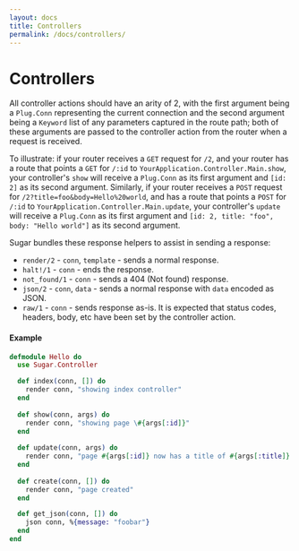 ```yaml
---
layout: docs
title: Controllers
permalink: /docs/controllers/
---
```


# Controllers

All controller actions should have an arity of 2, with the first argument being a `Plug.Conn` representing the current connection and the second argument being a `Keyword` list of any parameters captured in the route path; both of these arguments are passed to the controller action from the router when a request is received.

To illustrate: if your router receives a `GET` request for `/2`, and your router has a route that points a `GET` for `/:id` to `YourApplication.Controller.Main.show`, your controller's `show` will receive a `Plug.Conn` as its first argument and `[id: 2]` as its second argument.  Similarly, if your router receives a `POST` request for `/2?title=foo&body=Hello%20world`, and has a route that points a `POST` for `/:id` to `YourApplication.Controller.Main.update`, your controller's `update` will receive a `Plug.Conn` as its first argument and `[id: 2, title: "foo", body: "Hello world"]` as its second argument.

Sugar bundles these response helpers to assist in sending a response:

- `render/2` - `conn`, `template` - sends a normal response.
- `halt!/1` - `conn` - ends the response.
- `not_found/1` - `conn` - sends a 404 (Not found) response.
- `json/2` - `conn`, `data` - sends a normal response with
  `data` encoded as JSON.
- `raw/1` - `conn` - sends response as-is. It is expected
  that status codes, headers, body, etc have been set by
  the controller action.

#### Example

```elixir
defmodule Hello do
  use Sugar.Controller

  def index(conn, []) do
    render conn, "showing index controller"
  end
  
  def show(conn, args) do
    render conn, "showing page \#{args[:id]}"
  end
  
  def update(conn, args) do
    render conn, "page #{args[:id]} now has a title of #{args[:title]} and a body of #{args[:body]}"
  end
  
  def create(conn, []) do
    render conn, "page created"
  end

  def get_json(conn, []) do
    json conn, %{message: "foobar"}
  end
end
```
